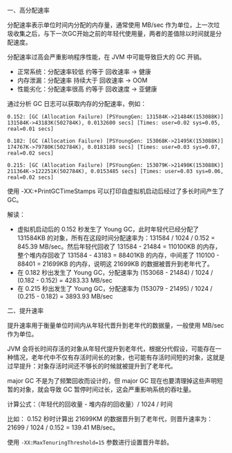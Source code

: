 一、高分配速率

分配速率表示单位时间内分配的内存量，通常使用 MB/sec 作为单位，上一次垃圾收集之后，与下一次GC开始之前的年轻代使用量，两者的差值除以时间就是分配速度。

分配速率过高会严重影响程序性能，在 JVM 中可能导致巨大的 GC 开销。

- 正常系统：分配速率较低 约等于 回收速率 -> 健康
- 内存泄漏：分配速率 持续大于 回收速率 -> OOM
- 性能劣化：分配速率很高 约等于 回收速度 -> 亚健康

通过分析 GC 日志可以获取内存的分配速率，例如：

```
0.152: [GC (Allocation Failure) [PSYoungGen: 131584K->21484K(153088K)] 131584K->43183K(502784K), 0.0132600 secs] [Times: user=0.02 sys=0.05, real=0.01 secs]

0.182: [GC (Allocation Failure) [PSYoungGen: 153068K->21495K(153088K)] 174767K->79780K(502784K), 0.0183188 secs] [Times: user=0.03 sys=0.07, real=0.02 secs]

0.215: [GC (Allocation Failure) [PSYoungGen: 153079K->21490K(153088K)] 211364K->122251K(502784K), 0.0153485 secs] [Times: user=0.03 sys=0.06, real=0.02 secs]
```

使用 -XX:+PrintGCTimeStamps 可以打印自虚拟机启动后经过了多长时间产生了 GC。

解读：

- 虚拟机启动后的 0.152 秒发生了 Young GC，此时年轻代已经分配了 131584KB 的对象，所有在这段时间分配速率为：131584 / 1024 / 0.152 = 845.39 MB/sec。然后年轻代回收了 131584 - 21484 = 110100KB 的内存，整个堆内存回收了 131584 - 43183 = 88401KB 的内存，中间差了 110100 - 88401 = 21699KB 的内存，说明这 21699KB 的数据被晋升到老年代了。
- 在 0.182 秒出发生了 Young GC，分配速率为 (153068 - 21484) / 1024 / (0.182 - 0.152) = 4283.33 MB/sec
- 在 0.215 秒出发生了 Young GC，分配速率为 (153079 - 21495) / 1024 / (0.215 - 0.182) = 3893.93 MB/sec

二、提升速率

提升速率用于衡量单位时间内从年轻代晋升到老年代的数据量，一般使用 MB/sec 作为单位。

JVM 会将长时间存活的对象从年轻代提升到老年代，根据分代假设，可能存在一种情况，老年代中不仅有存活时间长的对象，也可能有存活时间短的对象，这就是过早提升：对象存活时间还不够长的时候就被提升到了老年代。

major GC 不是为了频繁回收而设计的，但 major GC 现在也要清理掉这些声明短暂的对象，就会导致 GC 暂停时间过长，这会严重影响系统的吞吐量。

计算公式：（年轻代的回收量 - 堆内存的回收量）/ 1024 / 时间

比如： 0.152 秒时计算出 21699KM 的数据晋升到了老年代，则晋升速率为：21699 / 1024 / 0.152 = 139.41 MB/sec。

使用 `-XX:MaxTenuringThreshold=15` 参数进行设置晋升年龄。















